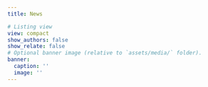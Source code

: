 ```yaml
---
title: News

# Listing view
view: compact
show_authors: false
show_relate: false
# Optional banner image (relative to `assets/media/` folder).
banner:
  caption: ''
  image: ''
---
```

